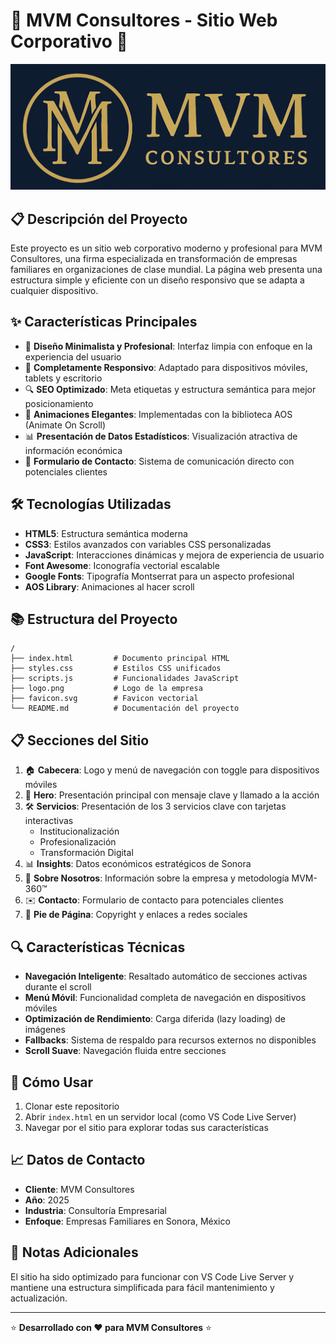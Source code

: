 # 🏢 MVM Consultores - Sitio Web Corporativo 🚀

![MVM Consultores](logo.png)

## 📋 Descripción del Proyecto

Este proyecto es un sitio web corporativo moderno y profesional para MVM Consultores, una firma especializada en transformación de empresas familiares en organizaciones de clase mundial. La página web presenta una estructura simple y eficiente con un diseño responsivo que se adapta a cualquier dispositivo.

## ✨ Características Principales

- 🎯 **Diseño Minimalista y Profesional**: Interfaz limpia con enfoque en la experiencia del usuario
- 📱 **Completamente Responsivo**: Adaptado para dispositivos móviles, tablets y escritorio
- 🔍 **SEO Optimizado**: Meta etiquetas y estructura semántica para mejor posicionamiento
- 🌟 **Animaciones Elegantes**: Implementadas con la biblioteca AOS (Animate On Scroll)
- 📊 **Presentación de Datos Estadísticos**: Visualización atractiva de información económica
- 📝 **Formulario de Contacto**: Sistema de comunicación directo con potenciales clientes

## 🛠️ Tecnologías Utilizadas

- **HTML5**: Estructura semántica moderna
- **CSS3**: Estilos avanzados con variables CSS personalizadas
- **JavaScript**: Interacciones dinámicas y mejora de experiencia de usuario
- **Font Awesome**: Iconografía vectorial escalable
- **Google Fonts**: Tipografía Montserrat para un aspecto profesional
- **AOS Library**: Animaciones al hacer scroll

## 📚 Estructura del Proyecto

```
/
├── index.html         # Documento principal HTML
├── styles.css         # Estilos CSS unificados
├── scripts.js         # Funcionalidades JavaScript
├── logo.png           # Logo de la empresa
├── favicon.svg        # Favicon vectorial
└── README.md          # Documentación del proyecto
```

## 📋 Secciones del Sitio

1. 🏠 **Cabecera**: Logo y menú de navegación con toggle para dispositivos móviles
2. 🌟 **Hero**: Presentación principal con mensaje clave y llamado a la acción
3. 🛠️ **Servicios**: Presentación de los 3 servicios clave con tarjetas interactivas
   - Institucionalización
   - Profesionalización
   - Transformación Digital
4. 📊 **Insights**: Datos económicos estratégicos de Sonora
5. 👥 **Sobre Nosotros**: Información sobre la empresa y metodología MVM-360™
6. ✉️ **Contacto**: Formulario de contacto para potenciales clientes
7. 👣 **Pie de Página**: Copyright y enlaces a redes sociales

## 🔍 Características Técnicas

- **Navegación Inteligente**: Resaltado automático de secciones activas durante el scroll
- **Menú Móvil**: Funcionalidad completa de navegación en dispositivos móviles
- **Optimización de Rendimiento**: Carga diferida (lazy loading) de imágenes
- **Fallbacks**: Sistema de respaldo para recursos externos no disponibles
- **Scroll Suave**: Navegación fluida entre secciones

## 🚀 Cómo Usar

1. Clonar este repositorio
2. Abrir `index.html` en un servidor local (como VS Code Live Server)
3. Navegar por el sitio para explorar todas sus características

## 📈 Datos de Contacto

- **Cliente**: MVM Consultores
- **Año**: 2025
- **Industria**: Consultoría Empresarial
- **Enfoque**: Empresas Familiares en Sonora, México

## 📝 Notas Adicionales

El sitio ha sido optimizado para funcionar con VS Code Live Server y mantiene una estructura simplificada para fácil mantenimiento y actualización.

---

⭐️ **Desarrollado con ❤️ para MVM Consultores** ⭐️
